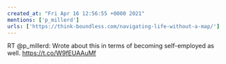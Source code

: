 ```yaml
---
created_at: "Fri Apr 16 12:56:55 +0000 2021"
mentions: ['p_millerd']
urls: ['https://think-boundless.com/navigating-life-without-a-map/']
---
```


RT @p_millerd: Wrote about this in terms of becoming self-employed as well.
https://t.co/W9fEUAAuMf